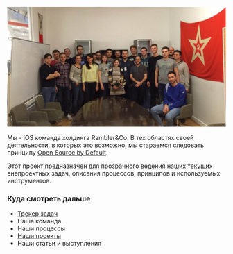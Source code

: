 ![iOS команда](/resources/ios-team.jpg)

Мы - iOS команда холдинга Rambler&Co. В тех областях своей деятельности, в которых это возможно, мы стараемся следовать принципу [Open Source by Default](http://code.dblock.org/2015/02/09/becoming-open-source-by-default.html).

Этот проект предназначен для прозрачного ведения наших текущих внепроектных задач, описания процессов, принципов и используемых инструментов.

### Куда смотреть дальше
- [Трекер задач](https://github.com/rambler-ios/team/issues)
- Наша команда
- Наши процессы
- [Наши проекты](projects.md)
- Наши статьи и выступления
